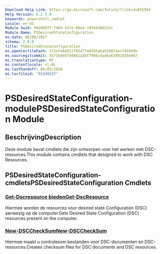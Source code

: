 ```yaml
---
Download Help Link: https://go.microsoft.com/fwlink/?linkid=855964
Help Version: 6.2.5.0
keywords: powershell,cmdlet
Locale: en-US
Module Guid: 94b905ff-74b5-437e-89ed-7df44386533c
Module Name: PSDesiredStateConfiguration
ms.date: 06/09/2017
schema: 2.0.0
title: PSDesiredStateConfiguration
ms.openlocfilehash: 2f2efa8d911f6547744f65aba910874acf45949b
ms.sourcegitcommit: 3571b9e87e8881adbf7984cda46a63891039a987
ms.translationtype: MT
ms.contentlocale: nl-NL
ms.lasthandoff: 06/05/2020
ms.locfileid: "93249337"
---
```

# <span data-ttu-id="f6b6e-103">PSDesiredStateConfiguration-module</span><span class="sxs-lookup"><span data-stu-id="f6b6e-103">PSDesiredStateConfiguration Module</span></span>

## <span data-ttu-id="f6b6e-104">Beschrijving</span><span class="sxs-lookup"><span data-stu-id="f6b6e-104">Description</span></span>
<span data-ttu-id="f6b6e-105">Deze module bevat cmdlets die zijn ontworpen voor het werken met DSC-resources.</span><span class="sxs-lookup"><span data-stu-id="f6b6e-105">This module contains cmdlets that designed to work with DSC Resources.</span></span>

## <span data-ttu-id="f6b6e-106">PSDesiredStateConfiguration-cmdlets</span><span class="sxs-lookup"><span data-stu-id="f6b6e-106">PSDesiredStateConfiguration Cmdlets</span></span>

### [<span data-ttu-id="f6b6e-107">Get-Dscresource bieden</span><span class="sxs-lookup"><span data-stu-id="f6b6e-107">Get-DscResource</span></span>](Get-DscResource.md)
<span data-ttu-id="f6b6e-108">Hiermee worden de resources voor desired state Configuration (DSC) aanwezig op de computer.</span><span class="sxs-lookup"><span data-stu-id="f6b6e-108">Gets Desired State Configuration (DSC) resources present on the computer.</span></span>

### [<span data-ttu-id="f6b6e-109">New-DSCCheckSum</span><span class="sxs-lookup"><span data-stu-id="f6b6e-109">New-DSCCheckSum</span></span>](New-DSCCheckSum.md)
<span data-ttu-id="f6b6e-110">Hiermee maakt u controlesom bestanden voor DSC-documenten en DSC-resources.</span><span class="sxs-lookup"><span data-stu-id="f6b6e-110">Creates checksum files for DSC documents and DSC resources.</span></span>
